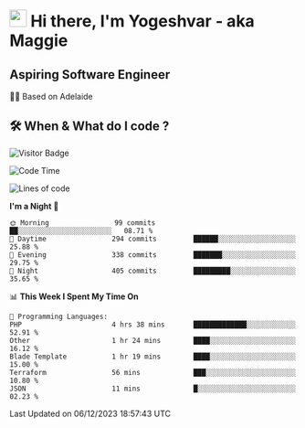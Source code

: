 <h1><img src="https://emojis.slackmojis.com/emojis/images/1531849430/4246/blob-sunglasses.gif?1531849430" width="30"/> Hi there, I'm Yogeshvar - aka Maggie</h1>

## Aspiring Software Engineer
🏂🏻  Based on Adelaide 

## 🛠 When & What do I code ?  

![Visitor Badge](https://visitor-badge.feriirawann.repl.co?username=yogeshvar&repo=yogeshvar&label=Visitors&style=plastic&color=%23457BFF&contentType=svg)

<!--START_SECTION:waka-->
![Code Time](http://img.shields.io/badge/Code%20Time-2%2C410%20hrs%2057%20mins-blue)

![Lines of code](https://img.shields.io/badge/From%20Hello%20World%20I%27ve%20Written-4.0%20million%20lines%20of%20code-blue)

**I'm a Night 🦉** 

```text
🌞 Morning                99 commits          ██░░░░░░░░░░░░░░░░░░░░░░░   08.71 % 
🌆 Daytime                294 commits         ██████░░░░░░░░░░░░░░░░░░░   25.88 % 
🌃 Evening                338 commits         ███████░░░░░░░░░░░░░░░░░░   29.75 % 
🌙 Night                  405 commits         █████████░░░░░░░░░░░░░░░░   35.65 % 
```


📊 **This Week I Spent My Time On** 

```text
💬 Programming Languages: 
PHP                      4 hrs 38 mins       █████████████░░░░░░░░░░░░   52.91 % 
Other                    1 hr 24 mins        ████░░░░░░░░░░░░░░░░░░░░░   16.12 % 
Blade Template           1 hr 19 mins        ████░░░░░░░░░░░░░░░░░░░░░   15.00 % 
Terraform                56 mins             ███░░░░░░░░░░░░░░░░░░░░░░   10.80 % 
JSON                     11 mins             █░░░░░░░░░░░░░░░░░░░░░░░░   02.23 % 
```


 Last Updated on 06/12/2023 18:57:43 UTC
<!--END_SECTION:waka-->
